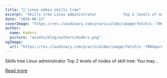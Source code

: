 ```yaml
---
title: "🐧 Linux admin skills tree"
excerpt: "Skills tree Linux administrator            Top 2 levels of nodes of skill tree:    You may..."
date: "2020-08-13"
coverImage: "https://res.cloudinary.com/practicaldev/image/fetch/s--T06Uopr6--/c_imagga_scale,f_auto,fl_progressive,h_420,q_auto,w_1000/https://dev-to-uploads.s3.amazonaws.com/i/2e4mrpqgqp5njikrhd8l.jpeg"
author:
  name: Koders
  picture: "assets/blog/authors/koders.png"
ogImage:
  url: "https://res.cloudinary.com/practicaldev/image/fetch/s--T06Uopr6--/c_imagga_scale,f_auto,fl_progressive,h_420,q_auto,w_1000/https://dev-to-uploads.s3.amazonaws.com/i/2e4mrpqgqp5njikrhd8l.jpeg"
---
```


Skills tree Linux administrator Top 2 levels of nodes of skill tree: You may...

[Read more](https://dev.to/roadmaps/linux-admin-skills-tree-137l)
